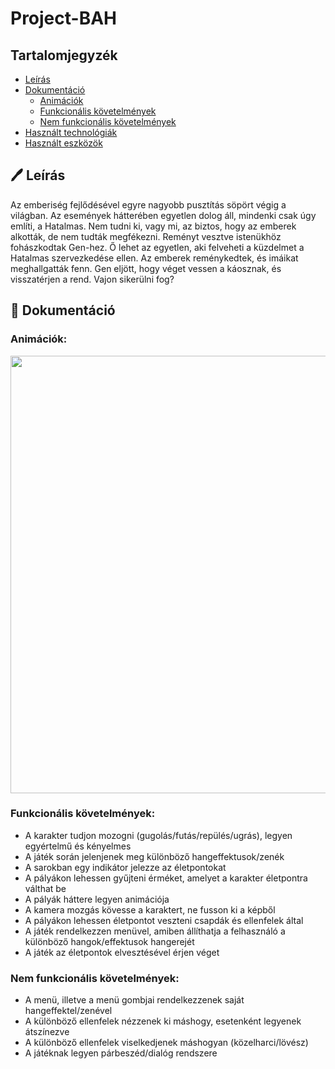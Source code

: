 # Project-BAH

## Tartalomjegyzék

- [Leírás](#%EF%B8%8F-le%C3%ADr%C3%A1s)
- [Dokumentáció](#-dokument%C3%A1ci%C3%B3)
  - [Animációk](#animaciok)
  - [Funkcionális követelmények](#funkcion%C3%A1lis-k%C3%B6vetelm%C3%A9nyek)
  - [Nem funkcionális követelmények](#nem-funkcion%C3%A1lis-k%C3%B6vetelm%C3%A9nyek)
- [Használt technológiák](#-haszn%C3%A1lt-technol%C3%B3gi%C3%A1k)
- [Használt eszközök](#-haszn%C3%A1lt-eszk%C3%B6z%C3%B6k)

## 🖊️ Leírás

Az emberiség fejlődésével egyre nagyobb pusztítás söpört végig a világban. Az események hátterében egyetlen dolog áll, mindenki csak úgy említi, a Hatalmas. Nem tudni ki, vagy mi, az biztos, hogy az emberek alkották, de nem tudták megfékezni. Reményt vesztve istenükhöz fohászkodtak Gen-hez. Ő lehet az egyetlen, aki felveheti a küzdelmet a Hatalmas szervezkedése ellen. Az emberek reménykedtek, és imáikat meghallgatták fenn. Gen eljött, hogy véget vessen a káosznak, és visszatérjen a rend. Vajon sikerülni fog?

## 📄 Dokumentáció

### Animációk:

<p align="center">
  <img src="https://github.com/Project-BAH/cloudified/blob/main/Documentation/images/cloudified-use-case.png" width="700">
</p>

### Funkcionális követelmények:

  - A karakter tudjon mozogni (gugolás/futás/repülés/ugrás), legyen egyértelmű és kényelmes
  - A játék során jelenjenek meg különböző hangeffektusok/zenék
  - A sarokban egy indikátor jelezze az életpontokat
  - A pályákon lehessen gyűjteni érméket, amelyet a karakter életpontra válthat be
  - A pályák háttere legyen animációja
  - A kamera mozgás kövesse a karaktert, ne fusson ki a képből
  - A pályákon lehessen életpontot veszteni csapdák és ellenfelek által
  - A játék rendelkezzen menüvel, amiben állíthatja a felhasználó a különböző hangok/effektusok hangerejét
  - A játék az életpontok elvesztésével érjen véget

### Nem funkcionális követelmények:

  - A menü, illetve a menü gombjai rendelkezzenek saját hangeffektel/zenével
  - A különböző ellenfelek nézzenek ki máshogy, esetenként legyenek átszínezve
  - A különböző ellenfelek viselkedjenek máshogyan (közelharci/lövész)
  - A játéknak legyen párbeszéd/dialóg rendszere
